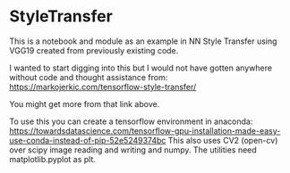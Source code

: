 # StyleTransfer
This is a notebook and module as an example in NN Style Transfer using VGG19 created from previously existing code.

I wanted to start digging into this but I would not have gotten anywhere without code and thought assistance from:
https://markojerkic.com/tensorflow-style-transfer/

You might get more from that link above.

To use this you can create a tensorflow environment in anaconda:
    https://towardsdatascience.com/tensorflow-gpu-installation-made-easy-use-conda-instead-of-pip-52e5249374bc
This also uses CV2 (open-cv) over scipy image reading and writing and numpy.
The utilities need matplotlib.pyplot as plt.

